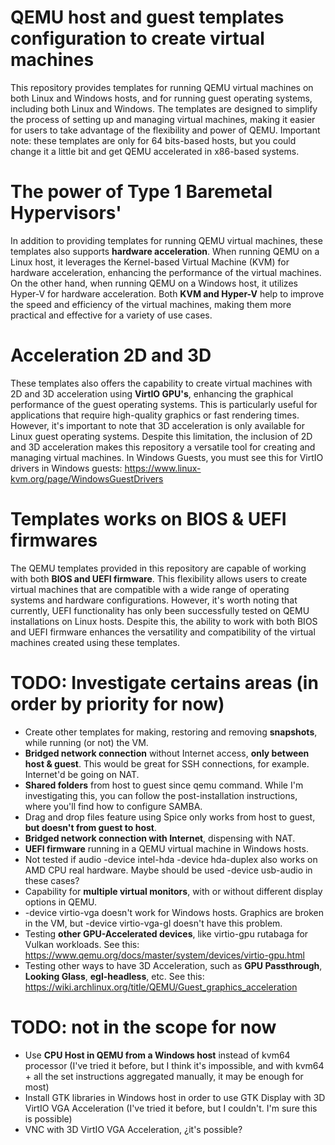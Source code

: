 # QEMU host and guest templates configuration to create virtual machines

This repository provides templates for running QEMU virtual machines on both Linux and Windows hosts, and for running guest operating systems, including both Linux and Windows. The templates are designed to simplify the process of setting up and managing virtual machines, making it easier for users to take advantage of the flexibility and power of QEMU.
Important note: these templates are only for 64 bits-based hosts, but you could change it a little bit and get QEMU accelerated in x86-based systems.

# The power of Type 1 Baremetal Hypervisors'

In addition to providing templates for running QEMU virtual machines, these templates also supports **hardware acceleration**. When running QEMU on a Linux host, it leverages the Kernel-based Virtual Machine (KVM) for hardware acceleration, enhancing the performance of the virtual machines. On the other hand, when running QEMU on a Windows host, it utilizes Hyper-V for hardware acceleration. Both **KVM and Hyper-V** help to improve the speed and efficiency of the virtual machines, making them more practical and effective for a variety of use cases.

# Acceleration 2D and 3D

These templates also offers the capability to create virtual machines with 2D and 3D acceleration using **VirtIO GPU's**, enhancing the graphical performance of the guest operating systems. This is particularly useful for applications that require high-quality graphics or fast rendering times. However, it's important to note that 3D acceleration is only available for Linux guest operating systems. Despite this limitation, the inclusion of 2D and 3D acceleration makes this repository a versatile tool for creating and managing virtual machines.
In Windows Guests, you must see this for VirtIO drivers in Windows guests: https://www.linux-kvm.org/page/WindowsGuestDrivers

# Templates works on BIOS & UEFI firmwares

The QEMU templates provided in this repository are capable of working with both **BIOS and UEFI firmware**. This flexibility allows users to create virtual machines that are compatible with a wide range of operating systems and hardware configurations. However, it's worth noting that currently, UEFI functionality has only been successfully tested on QEMU installations on Linux hosts. Despite this, the ability to work with both BIOS and UEFI firmware enhances the versatility and compatibility of the virtual machines created using these templates.

# TODO: Investigate certains areas (in order by priority for now)

- Create other templates for making, restoring and removing **snapshots**, while running (or not) the VM.
- **Bridged network connection** without Internet access, **only between host & guest**. This would be great for SSH connections, for example. Internet'd be going on NAT.
- **Shared folders** from host to guest since qemu command. While I'm investigating this, you can follow the post-installation instructions, where you'll find how to configure SAMBA.
- Drag and drop files feature using Spice only works from host to guest, **but doesn't from guest to host**.
- **Bridged network connection with Internet**, dispensing with NAT.
- **UEFI firmware** running in a QEMU virtual machine in Windows hosts.
- Not tested if audio -device intel-hda -device hda-duplex also works on AMD CPU real hardware. Maybe should be used -device usb-audio in these cases?
- Capability for **multiple virtual monitors**, with or without different display options in QEMU.
- -device virtio-vga doesn't work for Windows hosts. Graphics are broken in the VM, but -device virtio-vga-gl doesn't have this problem.
- Testing **other GPU-Accelerated devices**, like virtio-gpu rutabaga for Vulkan workloads. See this: https://www.qemu.org/docs/master/system/devices/virtio-gpu.html
- Testing other ways to have 3D Acceleration, such as **GPU Passthrough**, **Looking Glass**, **egl-headless**, etc. See this: https://wiki.archlinux.org/title/QEMU/Guest_graphics_acceleration

# TODO: not in the scope for now

- Use **CPU Host in QEMU from a Windows host** instead of kvm64 processor (I've tried it before, but I think it's impossible, and with kvm64 + all the set instructions aggregated manually, it may be enough for most)
- Install GTK libraries in Windows host in order to use GTK Display with 3D VirtIO VGA Acceleration (I've tried it before, but I couldn't. I'm sure this is possible)
- VNC with 3D VirtIO VGA Acceleration, ¿it's possible?
